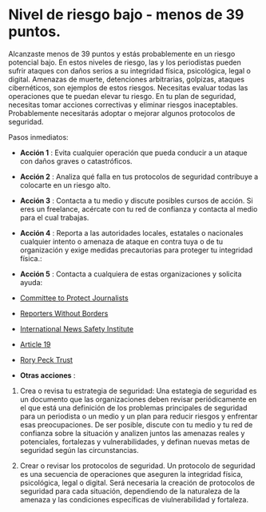 # Nivel de riesgo bajo - menos de 39 puntos. 

Alcanzaste menos de 39 puntos y estás probablemente en un riesgo potencial bajo. 
En estos niveles de riesgo, las y los periodistas pueden sufrir ataques con daños serios a su integridad física, psicológica, legal o digital. 
Amenazas de muerte, detenciones arbitrarias, golpizas, ataques cibernéticos, son ejemplos de estos riesgos. 
Necesitas evaluar todas las operaciones que te puedan elevar tu riesgo. 
En tu plan de seguridad, necesitas tomar acciones correctivas y eliminar riesgos inaceptables. 
Probablemente necesitarás adoptar o mejorar algunos protocolos de seguridad.

Pasos inmediatos:

- **Acción 1** : Evita cualquier operación que pueda conducir a un ataque con daños graves o catastróficos.

- **Acción 2** : Analiza qué falla en tus protocolos de seguridad contribuye a colocarte en un riesgo alto.

- **Acción 3** : Contacta a tu medio y discute posibles cursos de acción. Si eres un freelance, acércate con tu red de confianza y contacta al medio para el cual trabajas.

- **Acción 4** : Reporta a las autoridades locales, estatales o nacionales cualquier intento o amenaza de ataque en contra tuya o de tu organización y exige medidas precautorias para proteger tu integridad física.:

- **Acción 5** : Contacta a cualquiera de estas organizaciones y solicita ayuda:

 - [Committee to Protect Journalists](https://www.cpj.org/campaigns/assistance/how-to-get-help.php)

 - [Reporters Without Borders](http://en.rsf.org/a-hotline-for-journalists-in-17-04-2007,21749.html)

 - [International News Safety Institute](http://www.newssafety.org/contact/)

 - [Article 19](http://www.article19.org/pages/en/contact-us.html)

 - [Rory Peck Trust](https://rorypecktrust.org/Contact)

- **Otras acciones** :
 
 1.  Crea o revisa tu estrategia de seguridad: Una estategia de seguridad es un documento que las organizaciones deben revisar periódicamente en el que está una definición de los problemas principales de seguridad para un periodista o un medio y un plan para reducir riesgos y enfrentar esas preocupaciones. De ser posible, discute con tu medio y tu red de confianza sobre la situación y analizen juntos las amenazas reales y potenciales, fortalezas y vulnerabilidades, y definan nuevas metas de seguridad según las circunstancias.
 
 2.  Crear o revisar los protocolos de seguridad. Un protocolo de seguridad es una secuencia de operaciones que aseguren la integridad física, psicológica, legal o digital. Será necesaria la creación de protocolos de seguridad para cada situación, dependiendo de la naturaleza de la amenaza y las condiciones específicas de viulnerabilidad y fortaleza.
